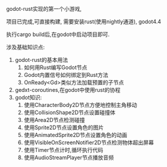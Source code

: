 godot-rust实现的第一个小游戏,

项目已完成,可直接构建, 需要安装rust(使用nightly通道), godot4.4

执行cargo build后,在godot中启动项目即可.

涉及基础知识点:
1. godot-rust的基本用法
   1. 如何用Rust编写Godot节点
   2. Godot内置信号如何绑定到Rust方法
   3. OnReady<Gd<PackedScene>>类似方法加载预置的子节点
2. gedxt-coroutines,在godot中使用rust的协程
3. godot知识:
   1. 使用CharacterBody2D节点方便地控制主角移动
   2. 使用CollisionShape2D节点设置碰撞体
   3. 使用Area2D节点检测碰撞
   4. 使用Sprite2D节点设置角色的图片
   5. 使用AnimatedSprite2D节点设置角色的动画
   6. 使用VisibleOnScreenNotifier2D节点检测物体超出屏幕
   7. 使用Timer节点计时,循环执行代码
   8. 使用AudioStreamPlayer节点播放音频
